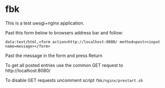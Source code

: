 # fbk

This is a test uwsgi+nginx application.

Past this form below to browsers address bar and follow:

```data:text/html,<form action=http://localhost:8080/ method=post><input name=message></form>```

Past the message in the form and press Return

To get all posted entries use the common GET request to http://localhost:8080/

To disable GET requests uncomment script ```fbk/nginx/prestart.sh```
